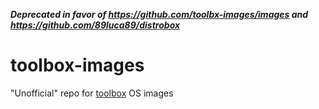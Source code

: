 ***Deprecated in favor of <https://github.com/toolbx-images/images> and <https://github.com/89luca89/distrobox>***

# toolbox-images
"Unofficial" repo for [toolbox](https://github.com/containers/toolbox) OS images
